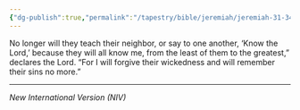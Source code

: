 ```yaml
---
{"dg-publish":true,"permalink":"/tapestry/bible/jeremiah/jeremiah-31-34a/","title":"Jeremiah 31:34a","hide":true,"tags":["bible-verse"],"dgHomeLink":true,"dgShowLocalGraph":true,"dgEnableSearch":true}
---
```



No longer will they teach their neighbor, or say to one another, ‘Know the Lord,’
because they will all know me, from the least of them to the greatest,”
declares the Lord. “For I will forgive their wickedness and will remember their sins no more.”



---
*New International Version (NIV)*